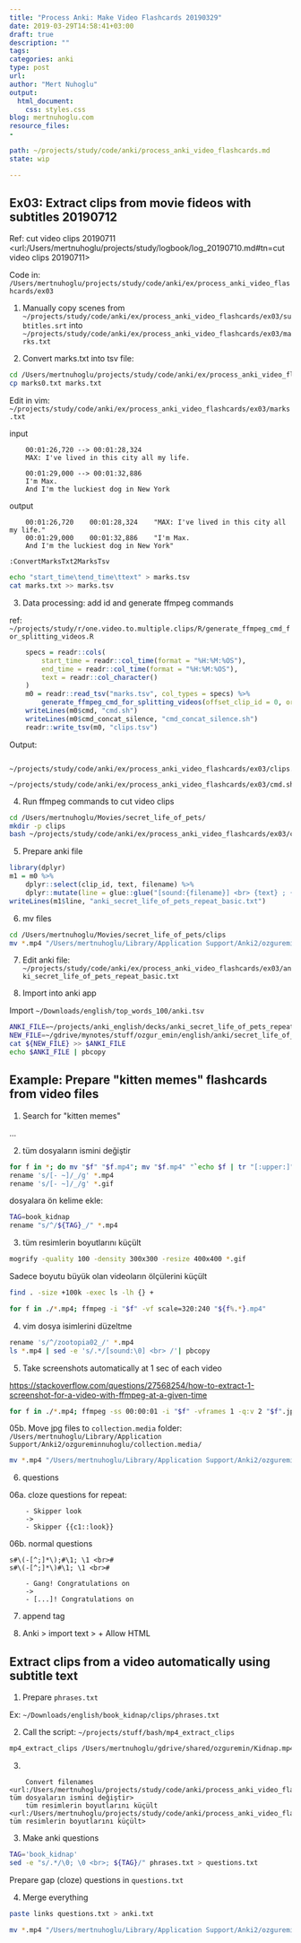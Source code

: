 ```yaml
---
title: "Process Anki: Make Video Flashcards 20190329"
date: 2019-03-29T14:58:41+03:00 
draft: true
description: ""
tags:
categories: anki
type: post
url:
author: "Mert Nuhoglu"
output:
  html_document:
    css: styles.css
blog: mertnuhoglu.com
resource_files:
- 

path: ~/projects/study/code/anki/process_anki_video_flashcards.md
state: wip

---
```


## Ex03: Extract clips from movie fideos with subtitles 20190712 

Ref: cut video clips 20190711 <url:/Users/mertnuhoglu/projects/study/logbook/log_20190710.md#tn=cut video clips 20190711>

Code in: `/Users/mertnuhoglu/projects/study/code/anki/ex/process_anki_video_flashcards/ex03`

01. Manually copy scenes from `~/projects/study/code/anki/ex/process_anki_video_flashcards/ex03/subtitles.srt` into `~/projects/study/code/anki/ex/process_anki_video_flashcards/ex03/marks.txt`

02. Convert marks.txt into tsv file: 

``` bash
cd /Users/mertnuhoglu/projects/study/code/anki/ex/process_anki_video_flashcards/ex03
cp marks0.txt marks.txt
``` 

Edit in vim: `~/projects/study/code/anki/ex/process_anki_video_flashcards/ex03/marks.txt`

input

		00:01:26,720 --> 00:01:28,324
		MAX: I've lived in this city all my life.

		00:01:29,000 --> 00:01:32,886
		I'm Max.
		And I'm the luckiest dog in New York

output

		00:01:26,720	00:01:28,324	"MAX: I've lived in this city all my life."
		00:01:29,000	00:01:32,886	"I'm Max.
		And I'm the luckiest dog in New York"

``` vim
:ConvertMarksTxt2MarksTsv
``` 

``` bash
echo "start_time\tend_time\ttext" > marks.tsv
cat marks.txt >> marks.tsv
``` 

03. Data processing: add id and generate ffmpeg commands

ref: `~/projects/study/r/one.video.to.multiple.clips/R/generate_ffmpeg_cmd_for_splitting_videos.R`

``` r
	specs = readr::cols(
		start_time = readr::col_time(format = "%H:%M:%OS"),
		end_time = readr::col_time(format = "%H:%M:%OS"),
		text = readr::col_character()
	)
	m0 = readr::read_tsv("marks.tsv", col_types = specs) %>%
		generate_ffmpeg_cmd_for_splitting_videos(offset_clip_id = 0, original_video = "movie.mp4", clip_name = "movie")
	writeLines(m0$cmd, "cmd.sh")
	writeLines(m0$cmd_concat_silence, "cmd_concat_silence.sh")
	readr::write_tsv(m0, "clips.tsv")
``` 

Output: 

		~/projects/study/code/anki/ex/process_anki_video_flashcards/ex03/clips.tsv
		~/projects/study/code/anki/ex/process_anki_video_flashcards/ex03/cmd.sh

04. Run ffmpeg commands to cut video clips

``` bash
cd /Users/mertnuhoglu/Movies/secret_life_of_pets/
mkdir -p clips
bash ~/projects/study/code/anki/ex/process_anki_video_flashcards/ex03/cmd.sh
``` 

05. Prepare anki file

``` r
library(dplyr)
m1 = m0 %>%
	dplyr::select(clip_id, text, filename) %>%
	dplyr::mutate(line = glue::glue("[sound:{filename}] <br> {text} ; {text}; secret_life_of_pets"))
writeLines(m1$line, "anki_secret_life_of_pets_repeat_basic.txt")
``` 

06. mv files

``` bash
cd /Users/mertnuhoglu/Movies/secret_life_of_pets/clips
mv *.mp4 "/Users/mertnuhoglu/Library/Application Support/Anki2/ozgureminnuhoglu/collection.media/"
``` 

07. Edit anki file: `~/projects/study/code/anki/ex/process_anki_video_flashcards/ex03/anki_secret_life_of_pets_repeat_basic.txt`

08. Import into anki app

Import `~/Downloads/english/top_words_100/anki.tsv`

``` bash
ANKI_FILE=~/projects/anki_english/decks/anki_secret_life_of_pets_repeat_basic.txt
NEW_FILE=~/gdrive/mynotes/stuff/ozgur_emin/english/anki/secret_life_of_pets/anki_secret_life_of_pets_repeat_basic.txt
cat ${NEW_FILE} >> $ANKI_FILE
echo $ANKI_FILE | pbcopy
``` 

## Example: Prepare "kitten memes" flashcards from video files

01. Search for "kitten memes"

...

02. tüm dosyaların ismini değiştir

``` bash
for f in *; do mv "$f" "$f.mp4"; mv "$f.mp4" "`echo $f | tr "[:upper:]" "[:lower:]"`"; done
rename 's/[- ~]/_/g' *.mp4
rename 's/[- ~]/_/g' *.gif
``` 

dosyalara ön kelime ekle:

``` bash
TAG=book_kidnap
rename "s/^/${TAG}_/" *.mp4
``` 

03. tüm resimlerin boyutlarını küçült

``` bash
mogrify -quality 100 -density 300x300 -resize 400x400 *.gif
``` 

Sadece boyutu büyük olan videoların ölçülerini küçült

``` bash
find . -size +100k -exec ls -lh {} +

for f in ./*.mp4; ffmpeg -i "$f" -vf scale=320:240 "${f%.*}.mp4"
``` 

04. vim dosya isimlerini düzeltme

``` bash
rename 's/^/zootopia02_/' *.mp4
ls *.mp4 | sed -e 's/.*/[sound:\0] <br> /'| pbcopy
``` 

05. Take screenshots automatically at 1 sec of each video

https://stackoverflow.com/questions/27568254/how-to-extract-1-screenshot-for-a-video-with-ffmpeg-at-a-given-time

``` bash
for f in ./*.mp4; ffmpeg -ss 00:00:01 -i "$f" -vframes 1 -q:v 2 "$f".jpg
``` 

05b. Move jpg files to `collection.media` folder: `/Users/mertnuhoglu/Library/Application Support/Anki2/ozgureminnuhoglu/collection.media/`

``` bash
mv *.mp4 "/Users/mertnuhoglu/Library/Application Support/Anki2/ozgureminnuhoglu/collection.media/"
``` 

06. questions

06a. cloze questions for repeat:

		- Skipper look
		->
		- Skipper {{c1::look}}

06b. normal questions

``` vim
s#\(-[^;]*\);#\1; \1 <br>#
s#\(-[^;]*\)#\1; \1 <br>#
``` 

		- Gang! Congratulations on
		->
		- [...]! Congratulations on

07. append tag

06. Anki > import text > + Allow HTML 
	
## Extract clips from a video automatically using subtitle text

01. Prepare `phrases.txt`

Ex: `~/Downloads/english/book_kidnap/clips/phrases.txt`

02. Call the script: `~/projects/stuff/bash/mp4_extract_clips`

``` bash
mp4_extract_clips /Users/mertnuhoglu/gdrive/shared/ozguremin/Kidnap.mp4 phrases.txt
``` 

03. 

		Convert filenames <url:/Users/mertnuhoglu/projects/study/code/anki/process_anki_video_flashcards.md#tn=02. tüm dosyaların ismini değiştir>
		tüm resimlerin boyutlarını küçült <url:/Users/mertnuhoglu/projects/study/code/anki/process_anki_video_flashcards.md#tn=03. tüm resimlerin boyutlarını küçült>

03. Make anki questions

``` bash
TAG='book_kidnap'
sed -e "s/.*/\0; \0 <br>; ${TAG}/" phrases.txt > questions.txt
``` 

Prepare gap (cloze) questions in `questions.txt`

04. Merge everything

``` bash
paste links questions.txt > anki.txt
``` 

``` bash
mv *.mp4 "/Users/mertnuhoglu/Library/Application Support/Anki2/ozgureminnuhoglu/collection.media/"
``` 

